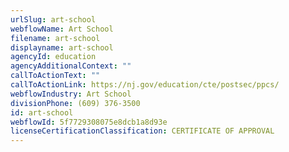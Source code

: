```yaml
---
urlSlug: art-school
webflowName: Art School
filename: art-school
displayname: art-school
agencyId: education
agencyAdditionalContext: ""
callToActionText: ""
callToActionLink: https://nj.gov/education/cte/postsec/ppcs/
webflowIndustry: Art School
divisionPhone: (609) 376-3500
id: art-school
webflowId: 5f7729308075e8dcb1a8d93e
licenseCertificationClassification: CERTIFICATE OF APPROVAL
---
```

